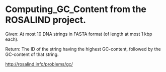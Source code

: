 # Computing_GC_Content from the ROSALIND project.

Given: At most 10 DNA strings in FASTA format (of length at most 1 kbp each).

Return: The ID of the string having the highest GC-content, followed by the GC-content of that string.

<http://rosalind.info/problems/gc/>
